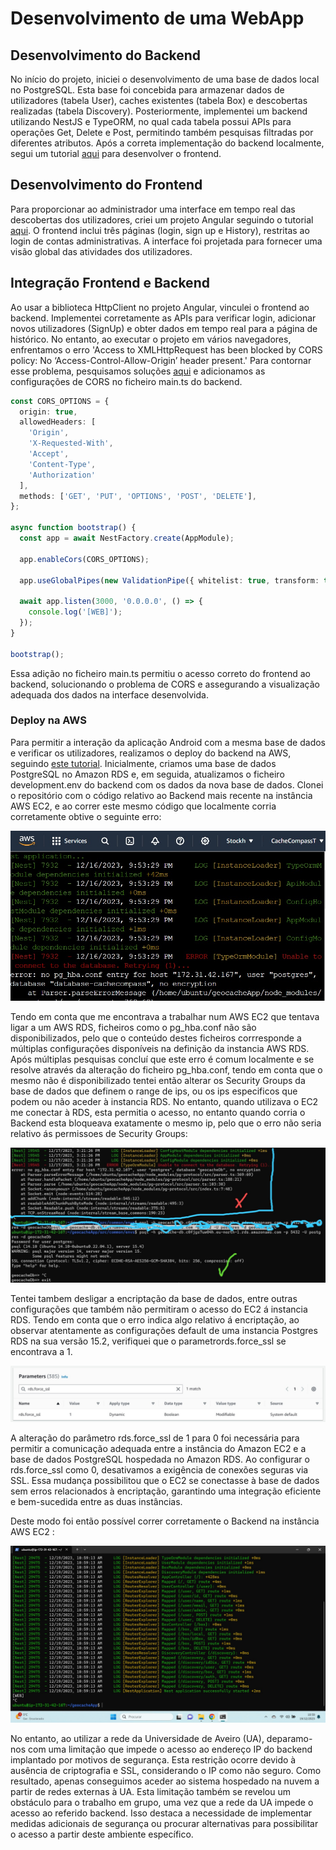 # Desenvolvimento de uma WebApp

## Desenvolvimento do Backend

No início do projeto, iniciei o desenvolvimento de uma base de dados local no PostgreSQL. Esta base foi concebida para armazenar dados de utilizadores (tabela User), caches existentes (tabela Box) e descobertas realizadas (tabela Discovery). Posteriormente, implementei um backend utilizando NestJS e TypeORM, no qual cada tabela possui APIs para operações Get, Delete e Post, permitindo também pesquisas filtradas por diferentes atributos. Após a correta implementação do backend localmente, segui um tutorial [aqui](https://betterprogramming.pub/nest-js-project-with-typeorm-and-postgres-ce6b5afac3be) para desenvolver o frontend.

## Desenvolvimento do Frontend

Para proporcionar ao administrador uma interface em tempo real das descobertas dos utilizadores, criei um projeto Angular seguindo o tutorial [aqui](https://angular.io/tutorial/tour-of-heroes/toh-pt0). O frontend inclui três páginas (login, sign up e History), restritas ao login de contas administrativas. A interface foi projetada para fornecer uma visão global das atividades dos utilizadores.

## Integração Frontend e Backend

Ao usar a biblioteca HttpClient no projeto Angular, vinculei o frontend ao backend. Implementei corretamente as APIs para verificar login, adicionar novos utilizadores (SignUp) e obter dados em tempo real para a página de histórico. No entanto, ao executar o projeto em vários navegadores, enfrentamos o erro 'Access to XMLHttpRequest has been blocked by CORS policy: No ‘Access-Control-Allow-Origin’ header present.' Para contornar esse problema, pesquisamos soluções [aqui](https://www.bannerbear.com/blog/what-is-a-cors-error-and-how-to-fix-it-3-ways/) e adicionamos as configurações de CORS no ficheiro main.ts do backend.

```typescript
const CORS_OPTIONS = {
  origin: true,
  allowedHeaders: [
    'Origin',
    'X-Requested-With',
    'Accept',
    'Content-Type',
    'Authorization'
  ],
  methods: ['GET', 'PUT', 'OPTIONS', 'POST', 'DELETE'],
};

async function bootstrap() {
  const app = await NestFactory.create(AppModule);

  app.enableCors(CORS_OPTIONS);

  app.useGlobalPipes(new ValidationPipe({ whitelist: true, transform: true }));

  await app.listen(3000, '0.0.0.0', () => {
    console.log('[WEB]');
  });
}

bootstrap();
```
Essa adição no ficheiro main.ts permitiu o acesso correto do frontend ao backend, solucionando o problema de CORS e assegurando a visualização adequada dos dados na interface desenvolvida.

### Deploy na AWS

Para permitir a interação da aplicação Android com a mesma base de dados e verificar os utilizadores, realizamos o deploy do backend na AWS, seguindo [este tutorial](https://ututuv.medium.com/deploying-nestjs-api-on-aws-ec2-rds-using-ubuntu-server-and-pm2-82f9bb8d996). Inicialmente, criamos uma base de dados PostgreSQL no Amazon RDS e, em seguida, atualizamos o ficheiro development.env do backend com os dados da nova base de dados. Clonei o repositório com o código relativo ao Backend mais recente na instância AWS EC2, e ao correr este mesmo código que localmente corria corretamente obtive o seguinte erro: 

![1704187659229](image/README/1704187659229.png)

Tendo em conta que me encontrava a trabalhar num AWS EC2 que tentava ligar a um AWS RDS, ficheiros como o pg_hba.conf não são disponibilizados, pelo que o conteúdo destes ficheiros corrresponde a múltiplas configurações disponíveis na definição da instancia AWS RDS. Após múltiplas pesquisas concluí que este erro é comum localmente e se resolve através da alteração do ficheiro pg_hba.conf, tendo em conta que o mesmo não é disponibilizado tentei então alterar os Security Groups da base de dados que definem o range de ips, ou os ips especificos que podem ou não aceder à instancia RDS. No entanto, quando utilizava o EC2 me conectar à RDS, esta permitia o acesso, no entanto quando corria o Backend esta bloqueava exatamente o mesmo ip, pelo que o erro não seria relativo ás permissoes de Security Groups: 

![1704188698158](image/README/1704188698158.png)

Tentei tambem desligar a encriptação da base de dados, entre outras configurações que também não permitiram o acesso do EC2 á instancia RDS. Tendo em conta que o erro indica algo relativo á encriptação, ao observar atentamente as configurações default de uma instancia Postgres RDS na sua versão 15.2, verifiquei que o parametrords.force_ssl se encontrava a 1.

![1704188224219](image/README/1704188224219.png)

A alteração do parâmetro rds.force_ssl de 1 para 0 foi necessária para permitir a comunicação adequada entre a instância do Amazon EC2 e a base de dados PostgreSQL hospedada no Amazon RDS. Ao configurar o rds.force_ssl como 0, desativamos a exigência de conexões seguras via SSL. Essa mudança possibilitou que o EC2 se conectasse à base de dados sem erros relacionados à encriptação, garantindo uma integração eficiente e bem-sucedida entre as duas instâncias. 

Deste modo foi então possível correr corretamente o Backend na instância AWS EC2 :

![1704189060509](image/README/1704189060509.png)

No entanto, ao utilizar a rede da Universidade de Aveiro (UA), deparamo-nos com uma limitação que impede o acesso ao endereço IP do backend implantado por motivos de segurança. Esta restrição ocorre devido à ausência de criptografia e SSL, considerando o IP como não seguro. Como resultado, apenas conseguimos aceder ao sistema hospedado na nuvem a partir de redes externas à UA. Esta limitação também se revelou um obstáculo para o trabalho em grupo, uma vez que a rede da UA impede o acesso ao referido backend. Isso destaca a necessidade de implementar medidas adicionais de segurança ou procurar alternativas para possibilitar o acesso a partir deste ambiente específico.

